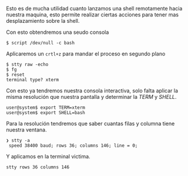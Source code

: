 Esto es de mucha utilidad cuanto lanzamos una shell remotamente hacia nuestra maquina, esto permite realizar ciertas acciones para tener mas desplazamiento sobre la shell.

Con esto obtendremos una seudo consola

	$ script /dev/null -c bash

Aplicaremos un `crtl+z` para mandar el proceso en segundo plano

	$ stty raw -echo
	$ fg
	$ reset
	terminal type? xterm

Con esto ya tendremos nuestra consola interactiva, solo falta aplicar la misma resolución que nuestra pantalla y determinar la *TERM* y *SHELL*.

	user@system$ export TERM=xterm  
	user@system$ export SHELL=bash

Para la resolución tendremos que saber cuantas filas y columna tiene nuestra ventana.

	❯ stty -a
	 speed 38400 baud; rows 36; columns 146; line = 0;

Y aplicamos en la terminal victima.

	stty rows 36 columns 146